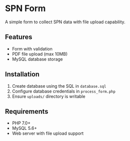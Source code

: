 # SPN Form

A simple form to collect SPN data with file upload capability.

## Features
- Form with validation
- PDF file upload (max 10MB)
- MySQL database storage

## Installation
1. Create database using the SQL in `database.sql`
2. Configure database credentials in `process_form.php`
3. Ensure `uploads/` directory is writable

## Requirements
- PHP 7.0+
- MySQL 5.6+
- Web server with file upload support

